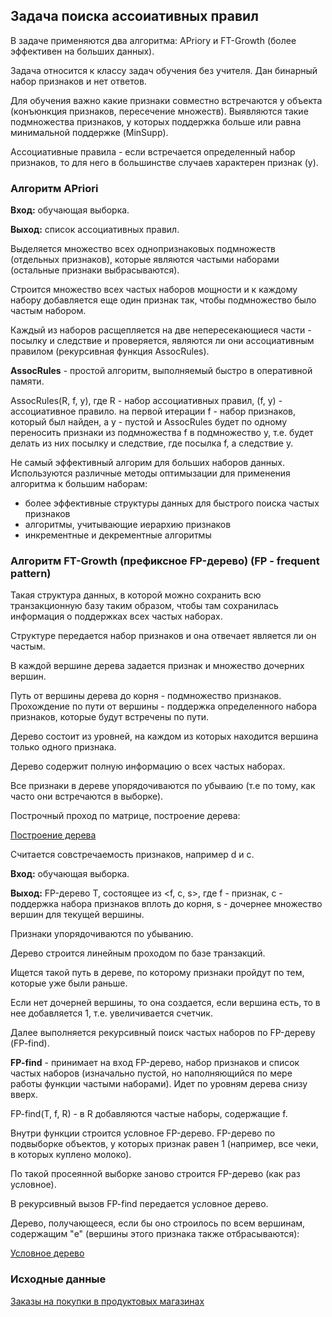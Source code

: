 ## Задача поиска ассоиативных правил

В задаче применяются два алгоритма: APriory и FT-Growth (более эффективен на больших данных).

Задача относится к классу задач обучения без учителя. Дан бинарный набор признаков и нет ответов.

Для обучения важно какие признаки совместно встречаются у объекта (конъюнкция признаков, пересечение множеств). Выявляются такие подмножества признаков, у которых поддержка больше или равна минимальной поддержке (MinSupp).

Ассоциативные правила -  если встречается определенный набор признаков, то для него в большинстве случаев характерен признак (y). 

### Алгоритм APriori

<b>Вход:</b> обучающая выборка.

<b>Выход:</b> список ассоциативных правил.

Выделяется множество всех однопризнаковых подмножеств (отдельных признаков), которые являются частыми наборами (остальные признаки выбрасываются).

Строится множество всех частых наборов мощности и к каждому набору добавляется еще один признак так, чтобы подмножество было частым набором.

Каждый из наборов расщепляется на две непересекающиеся части - посылку и следствие и проверяется, являются ли они ассоциативным правилом (рекурсивная функция AssocRules).

<b>AssocRules</b> - простой алгоритм, выполняемый быстро в оперативной памяти. 

AssocRules(R, f, y), где R - набор ассоциативных правил, (f, y) - ассоциативное правило. на первой итерации f - набор признаков, который был найден, а y - пустой и AssocRules будет по одному переносить признаки из подмножества f в подмножество y, т.е. будет делать из них посылку и следствие, где посылка f, а следствие y.

Не самый эффективный алгорим для больших наборов данных. Используются различные методы оптимызации для применения алгоритма к большим наборам:

- более эффективные структуры данных для быстрого поиска частых признаков
- алгоритмы, учитывающие иерархию признаков
- инкрементные и декрементные алгоритмы

### Алгоритм FT-Growth (префиксное FP-дерево) (FP - frequent pattern)

Такая структура данных, в которой можно сохранить всю транзакционную базу таким образом, чтобы там сохранилась информация о поддержках всех частых наборах.

Структуре передается набор признаков и она отвечает является ли он частым.

В каждой вершине дерева задается признак и множество дочерних вершин.

Путь от вершины дерева до корня - подмножество признаков. Прохождение по пути от вершины - поддержка определенного набора признаков, которые будут встречены по пути. 

Дерево состоит из уровней, на каждом из которых находится вершина только одного признака.

Дерево содержит полную информацию о всех частых наборах.

Все признаки в дереве упорядочиваются по убываию (т.е по тому, как часто они встречаются в выборке).

Построчный проход по матрице, построение дерева:

[Построение дерева](/img/tree.jpeg)

Считается совстречаемость признаков, например d и с.

<b>Вход:</b> обучающая выборка.

<b>Выход:</b> FP-дерево T, состоящее из <f, c, s>, где f - признак, c - поддержка набора признаков вплоть до корня, s - дочернее множество вершин для текущей вершины.

Признаки упорядочиваются по убыванию.

Дерево строится линейным проходом по базе транзакций.

Ищется такой путь в дереве, по которому признаки пройдут по тем, которые уже были раньше.

Если нет дочерней вершины, то она создается, если вершина есть, то в нее добавляется 1, т.е. увеличивается счетчик.

Далее выполняется рекурсивный поиск частых наборов по FP-дереву (FP-find).

<b>FP-find</b> - принимает на вход FP-дерево, набор признаков и список частых наборов (изначально пустой, но наполняющийся по мере работы функции частыми наборами). Идет по уровням дерева снизу вверх.

FP-find(T, f, R) - в R добавляются частые наборы, содержащие f.

Внутри функции строится условное FP-дерево. FP-дерево по подвыборке объектов, у которых признак равен 1 (например, все чеки, в которых куплено молоко).

По такой просеянной выборке заново строится FP-дерево (как раз условное).

В рекурсивный вызов FP-find передается условное дерево.

Дерево, получающееся, если бы оно строилось по всем вершинам, содержащим "e" (вершины этого признака также отбрасываются):

[Условное дерево](/img/conditionsl_tree.png)

### Исходные данные

[Заказы на покупки в продуктовых магазинах](https://www.kaggle.com/datasets/heeraldedhia/groceries-dataset?resource=download&select=Groceries_dataset.csv)